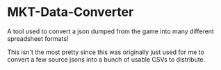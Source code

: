 # MKT-Data-Converter
A tool used to convert a json dumped from the game into many different spreadsheet formats!

This isn't the most pretty since this was originally just used for me to convert a few source jsons into a bunch of usable CSVs to distribute.
